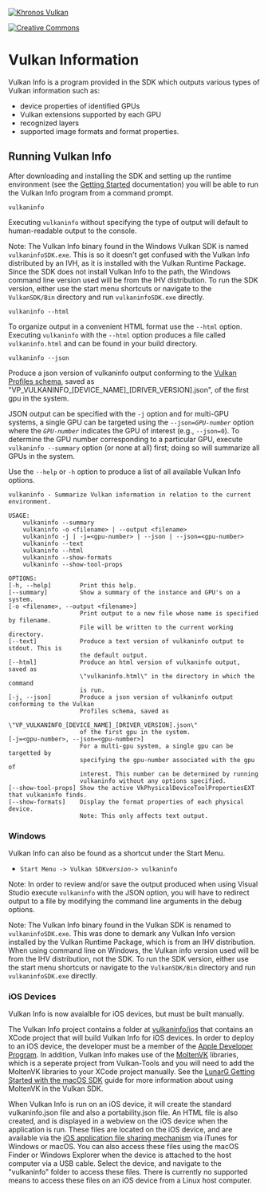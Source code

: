 <!-- markdownlint-disable MD041 -->
<!-- Copyright 2015-2019 LunarG, Inc. -->

[![Khronos Vulkan][1]][2]

[1]: https://vulkan.lunarg.com/img/Vulkan_100px_Dec16.png "https://www.khronos.org/vulkan/"
[2]: https://www.khronos.org/vulkan/

[![Creative Commons][3]][4]

[3]: https://i.creativecommons.org/l/by-nd/4.0/88x31.png "Creative Commons License"
[4]: https://creativecommons.org/licenses/by-nd/4.0/

# Vulkan Information

Vulkan Info is a program provided in the SDK which outputs various types of Vulkan information such as:

- device properties of identified GPUs
- Vulkan extensions supported by each GPU
- recognized layers
- supported image formats and format properties.

## Running Vulkan Info

After downloading and installing the SDK and setting up the runtime environment (see the [Getting Started](./getting_started.md#user-content-download-the-sdk) documentation) you will be able to run the Vulkan Info program from a command prompt.

```
vulkaninfo
```

Executing `vulkaninfo` without specifying the type of output will default to human-readable output to the console.

Note: The Vulkan Info binary found in the Windows Vulkan SDK is named `vulkaninfoSDK.exe`. This is so it doesn't get confused with the Vulkan Info distributed by an IVH, as it is installed with the Vulkan Runtime Package. Since the SDK does not install Vulkan Info to the path, the Windows command line version used will be from the IHV distribution. To run the SDK version, either use the start menu shortcuts or navigate to the `VulkanSDK/Bin` directory and run `vulkaninfoSDK.exe` directly.

```
vulkaninfo --html
```

To organize output in a convenient HTML format use the `--html` option. Executing `vulkaninfo` with the `--html` option produces a file called `vulkaninfo.html` and can be found in your build directory.

```
vulkaninfo --json
```
Produce a json version of vulkaninfo output conforming to the [Vulkan Profiles schema](https://schema.khronos.org/vulkan/), saved as \"VP_VULKANINFO_[DEVICE_NAME]_[DRIVER_VERSION].json\", of the first gpu in the system.

JSON output can be specified with the `-j` option and for multi-GPU systems, a single GPU can be targeted using the `--json=`*`GPU-number`* option where the *`GPU-number`* indicates the GPU of interest (e.g., `--json=0`). To determine the GPU number corresponding to a particular GPU, execute `vulkaninfo --summary` option (or none at all) first; doing so will summarize all GPUs in the system.

Use the `--help` or `-h` option to produce a list of all available Vulkan Info options.

```
vulkaninfo - Summarize Vulkan information in relation to the current environment.

USAGE:
    vulkaninfo --summary
    vulkaninfo -o <filename> | --output <filename>
    vulkaninfo -j | -j=<gpu-number> | --json | --json=<gpu-number>
    vulkaninfo --text
    vulkaninfo --html
    vulkaninfo --show-formats
    vulkaninfo --show-tool-props

OPTIONS:
[-h, --help]        Print this help.
[--summary]         Show a summary of the instance and GPU's on a system.
[-o <filename>, --output <filename>]
                    Print output to a new file whose name is specified by filename.
                    File will be written to the current working directory.
[--text]            Produce a text version of vulkaninfo output to stdout. This is
                    the default output.
[--html]            Produce an html version of vulkaninfo output, saved as
                    \"vulkaninfo.html\" in the directory in which the command
                    is run.
[-j, --json]        Produce a json version of vulkaninfo output conforming to the Vulkan
                    Profiles schema, saved as
                    \"VP_VULKANINFO_[DEVICE_NAME]_[DRIVER_VERSION].json\"
                    of the first gpu in the system.
[-j=<gpu-number>, --json=<gpu-number>]
                    For a multi-gpu system, a single gpu can be targetted by
                    specifying the gpu-number associated with the gpu of
                    interest. This number can be determined by running
                    vulkaninfo without any options specified.
[--show-tool-props] Show the active VkPhysicalDeviceToolPropertiesEXT that vulkaninfo finds.
[--show-formats]    Display the format properties of each physical device.
                    Note: This only affects text output.
```

### Windows

Vulkan Info can also be found as a shortcut under the Start Menu.

- `Start Menu -> Vulkan SDK`*`version`*`-> vulkaninfo`

Note: In order to review and/or save the output produced when using Visual Studio execute `vulkaninfo` with the JSON option, you will have to redirect output to a file by modifying the command line arguments in the debug options.

Note: The Vulkan Info binary found in the Vulkan SDK is renamed to `vulkaninfoSDK.exe`. This was done to demark any Vulkan Info version installed by the Vulkan Runtime Package, which is from an IHV distribution. When using command line on Windows, the Vulkan info version used will be from the IHV distribution, not the SDK. To run the SDK version, either use the start menu shortcuts or navigate to the `VulkanSDK/Bin` directory and run `vulkaninfoSDK.exe` directly.

### iOS Devices

Vulkan Info is now avaialble for iOS devices, but must be built manually.

The Vulkan Info project contains a folder at [vulkaninfo/ios](https://github.com/KhronosGroup/Vulkan-Tools/tree/master/vulkaninfo/iOS) that contains an XCode project that will build Vulkan Info for iOS devices. In order to deploy to an iOS device, the developer must be a member of the [Apple Developer Program](https://developer.apple.com/programs/). In addition, Vulkan Info makes use of the [MoltenVK](https://github.com/KhronosGroup/MoltenVK) libraries, which is a seperate project from Vulkan-Tools and you will need to add the MoltenVK libraries to your XCode project manually. See the [LunarG Getting Started with the macOS SDK](https://vulkan.lunarg.com/doc/sdk/latest/mac/getting_started.html) guide for more information about using MoltenVK in the Vulkan SDK.

When Vulkan Info is run on an iOS device, it will create the standard vulkaninfo.json file and also a portability.json file. An HTML file is also created, and is displayed in a webview on the iOS device when the application is run. These files are located on the iOS device, and are available via the [iOS application file sharing mechanism](https://support.apple.com/en-us/HT201301) via iTunes for Windows or macOS. You can also access these files using the macOS Finder or Windows Explorer when the device is attached to the host computer via a USB cable. Select the device, and navigate to the "vulkaninfo" folder to access these files. There is currently no supported means to access these files on an iOS device from a Linux host computer.




